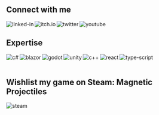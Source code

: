 ## Connect with me
[<img align="left" alt="linked-in" src="https://img.shields.io/badge/linkedin-%230077B5.svg?&style=for-the-badge&logo=linkedin&logoColor=white" />](https://www.linkedin.com/in/clauesilveira/)

[<img align="left" alt="itch.io" src="https://img.shields.io/badge/Itch.io-FA5C5C?style=for-the-badge&logo=itch.io&logoColor=white" />](https://clauveira.itch.io/)

[<img align="left" alt="twitter" src="https://img.shields.io/badge/twitter-000000?&style=for-the-badge&logo=x&logoColor=white" />](https://twitter.com/Clauveira992)

[<img align="left" alt="youtube" src="https://img.shields.io/badge/YouTube-FF0000?style=for-the-badge&logo=youtube&logoColor=white" />](https://www.youtube.com/channel/UC8whHPBivehyUAXzlPGZ83w)
<br>

## Expertise
<a href="#"><img align="left" alt="c#" src="https://img.shields.io/badge/C%23-512BD4?style=for-the-badge&logo=csharp&logoColor=white" /></a>
<a href="#"><img align="left" alt="blazor" src="https://img.shields.io/badge/Blazor-512BD4?style=for-the-badge&logo=blazor&logoColor=white" /></a>
<a href="#"><img align="left" alt="godot" src="https://img.shields.io/badge/Godot-478CBF?style=for-the-badge&logo=godotengine&logoColor=white" /></a>
<a href="#"><img align="left" alt="unity" src="https://img.shields.io/badge/Unity-100000?style=for-the-badge&logo=unity&logoColor=white" /></a>
<a href="#"><img align="left" alt="c++" src="https://img.shields.io/badge/C%2B%2B-00599C?style=for-the-badge&logo=c%2B%2B&logoColor=white" /></a>
<a href="#"><img align="left" alt="react" src="https://img.shields.io/badge/react%20-%2320232a.svg?&style=for-the-badge&logo=react&logoColor=%2361DAFB" /></a>
<a href="#"><img align="left" alt="type-script" src="https://img.shields.io/badge/TypeScript-007ACC?style=for-the-badge&logo=typescript&logoColor=white" /></a>
<br><br>

## Wishlist my game on Steam: Magnetic Projectiles
[<img align="left" alt="steam" src="https://img.shields.io/badge/Steam-000000?style=for-the-badge&logo=steam&logoColor=white" />](https://store.steampowered.com/app/2025250/Magnetic_Projectiles/)

<!--
- 🔭 I’m currently working on ...
- 🌱 I’m currently learning ...
- 👯 I’m looking to collaborate on ...
- 🤔 I’m looking for help with ...
- 💬 Ask me about ...
- 📫 How to reach me: ...
- 😄 Pronouns: ...
- ⚡ Fun fact: ...

https://github.com/iuricode/README-template/blob/main/badges/badges.md
-->
